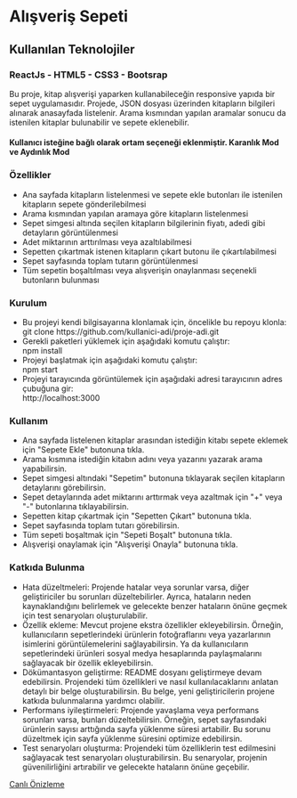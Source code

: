 <h1>Alışveriş Sepeti</h1>

<h2>Kullanılan Teknolojiler</h2>
<h3>ReactJs - HTML5 - CSS3 - Bootsrap</h3>

<p>Bu proje, kitap alışverişi yaparken kullanabileceğin responsive yapıda bir sepet uygulamasıdır. Projede, JSON dosyası üzerinden kitapların bilgileri alınarak anasayfada listelenir. Arama kısmından yapılan aramalar sonucu da istenilen kitaplar bulunabilir ve sepete eklenebilir.</p>
<h4>Kullanıcı isteğine bağlı olarak ortam seçeneği eklenmiştir. Karanlık Mod ve Aydınlık Mod</h4>

<h3>Özellikler</h3>
<ul>
    <li>Ana sayfada kitapların listelenmesi ve sepete ekle butonları ile istenilen kitapların sepete gönderilebilmesi</li>
    <li>Arama kısmından yapılan aramaya göre kitapların listelenmesi</li>
    <li>Sepet simgesi altında seçilen kitapların bilgilerinin fiyatı, adedi gibi detayların görüntülenmesi</li>
    <li>Adet miktarının arttırılması veya azaltılabilmesi</li>
    <li>Sepetten çıkartmak istenen kitapların çıkart butonu ile çıkartılabilmesi</li>
    <li>Sepet sayfasında toplam tutarın görüntülenmesi</li>
    <li>Tüm sepetin boşaltılması veya alışverişin onaylanması seçenekli butonların bulunması</li>
    
</ul>

<h3>Kurulum</h3>
<ul>
    <li>Bu projeyi kendi bilgisayarına klonlamak için, öncelikle bu repoyu klonla:</li>
    git clone https://github.com/kullanici-adi/proje-adi.git
    <li>Gerekli paketleri yüklemek için aşağıdaki komutu çalıştır:</li>
    npm install
    <li>Projeyi başlatmak için aşağıdaki komutu çalıştır:</li>
    npm start
    <li>Projeyi tarayıcında görüntülemek için aşağıdaki adresi tarayıcının adres çubuğuna gir:</li>
    http://localhost:3000

</ul>

<h3>Kullanım</h3>
<ul>
    <li>Ana sayfada listelenen kitaplar arasından istediğin kitabı sepete eklemek için "Sepete Ekle" butonuna tıkla.</li>
    <li>Arama kısmına istediğin kitabın adını veya yazarını yazarak arama yapabilirsin.
</li>
    <li>Sepet simgesi altındaki "Sepetim" butonuna tıklayarak seçilen kitapların detaylarını görebilirsin.
</li>
    <li>Sepet detaylarında adet miktarını arttırmak veya azaltmak için "+" veya "-" butonlarına tıklayabilirsin.
</li>
    <li>Sepetten kitap çıkartmak için "Sepetten Çıkart" butonuna tıkla.
</li>
    <li>Sepet sayfasında toplam tutarı görebilirsin.
</li>
    <li>Tüm sepeti boşaltmak için "Sepeti Boşalt" butonuna tıkla.
</li>
    <li>Alışverişi onaylamak için "Alışverişi Onayla" butonuna tıkla.
</li>
</ul>

<h3>Katkıda Bulunma</h3>
<ul>
    <li>Hata düzeltmeleri: Projende hatalar veya sorunlar varsa, diğer geliştiriciler bu sorunları düzeltebilirler. Ayrıca, hataların neden kaynaklandığını belirlemek ve gelecekte benzer hataların önüne geçmek için test senaryoları oluşturulabilir.

</li>
    <li>Özellik ekleme: Mevcut projene ekstra özellikler ekleyebilirsin. Örneğin, kullanıcıların sepetlerindeki ürünlerin fotoğraflarını veya yazarlarının isimlerini görüntülemelerini sağlayabilirsin. Ya da kullanıcıların sepetlerindeki ürünleri sosyal medya hesaplarında paylaşmalarını sağlayacak bir özellik ekleyebilirsin.

</li>
    <li>Dökümantasyon geliştirme: README dosyanı geliştirmeye devam edebilirsin. Projendeki tüm özellikleri ve nasıl kullanılacaklarını anlatan detaylı bir belge oluşturabilirsin. Bu belge, yeni geliştiricilerin projene katkıda bulunmalarına yardımcı olabilir.

</li>
    <li>Performans iyileştirmeleri: Projende yavaşlama veya performans sorunları varsa, bunları düzeltebilirsin. Örneğin, sepet sayfasındaki ürünlerin sayısı arttığında sayfa yüklenme süresi artabilir. Bu sorunu düzeltmek için sayfa yüklenme süresini optimize edebilirsin.

</li>
    <li>Test senaryoları oluşturma: Projendeki tüm özelliklerin test edilmesini sağlayacak test senaryoları oluşturabilirsin. Bu senaryolar, projenin güvenilirliğini artırabilir ve gelecekte hataların önüne geçebilir.

</li>
</ul>

<a href="">Canlı Önizleme</a>
</br>
<img src="src/screen.gif" alt="">
